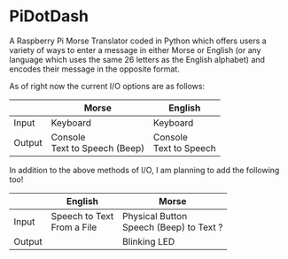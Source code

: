 # PiDotDash 
A Raspberry Pi Morse Translator coded in Python which offers users a variety of ways to enter a message in either Morse or English (or any language which uses the same 26 letters as the English alphabet) and encodes their message in the opposite format.

As of right now the current I/O options are as follows:

|  | Morse | English |
| --- | --- | --- |
| Input | Keyboard | Keyboard |
| Output | Console <br> Text to Speech (Beep) | Console <br> Text to Speech | 

In addition to the above methods of I/O, I am planning to add the following too!

|  | English | Morse |
| --- | --- | --- |
| Input | Speech to Text <br> From a File | Physical Button <br> Speech (Beep) to Text ? |
| Output | | Blinking LED | 

